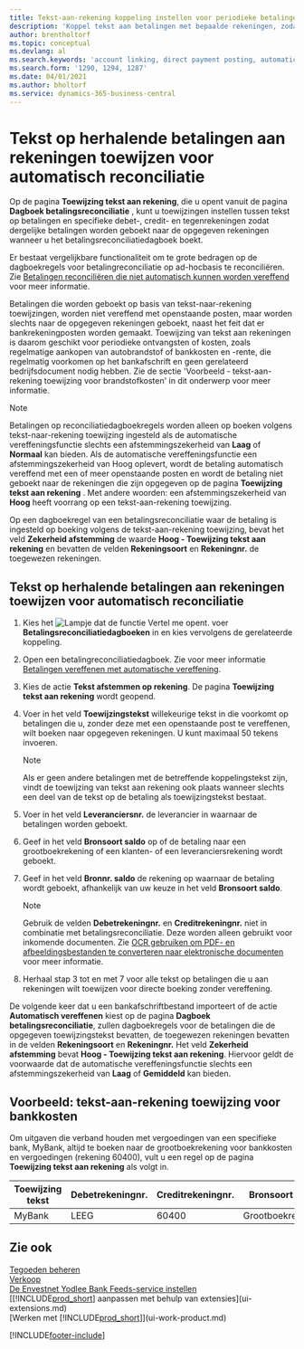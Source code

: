 ```yaml
---
title: Tekst-aan-rekening koppeling instellen voor periodieke betalingen
description: 'Koppel tekst aan betalingen met bepaalde rekeningen, zodat betalingen naar de rekeningen geboekt worden als u het betalingsreconciliatiedagboek boekt.'
author: brentholtorf
ms.topic: conceptual
ms.devlang: al
ms.search.keywords: 'account linking, direct payment posting, automatic payment processing, reconcile payment, recurring expense, recurring cash receipt'
ms.search.form: '1290, 1294, 1287'
ms.date: 04/01/2021
ms.author: bholtorf
ms.service: dynamics-365-business-central
---
```

# <a name="map-text-on-recurring-payments-to-accounts-for-automatic-reconciliation"></a>Tekst op herhalende betalingen aan rekeningen toewijzen voor automatisch reconciliatie

Op de pagina **Toewijzing tekst aan rekening**, die u opent vanuit de pagina **Dagboek betalingsreconciliatie** , kunt u toewijzingen instellen tussen tekst op betalingen en specifieke debet-, credit- en tegenrekeningen zodat dergelijke betalingen worden geboekt naar de opgegeven rekeningen wanneer u het betalingsreconciliatiedagboek boekt.

Er bestaat vergelijkbare functionaliteit om te grote bedragen op de dagboekregels voor betalingreconciliatie op ad-hocbasis te reconciliëren. Zie [Betalingen reconciliëren die niet automatisch kunnen worden vereffend](receivables-how-reconcile-payments-cannot-apply-auto.md) voor meer informatie.

Betalingen die worden geboekt op basis van tekst-naar-rekening toewijzingen, worden niet vereffend met openstaande posten, maar worden slechts naar de opgegeven rekeningen geboekt, naast het feit dat er bankrekeningposten worden gemaakt. Toewijzing van tekst aan rekeningen is daarom geschikt voor periodieke ontvangsten of kosten, zoals regelmatige aankopen van autobrandstof of bankkosten en -rente, die regelmatig voorkomen op het bankafschrift en geen gerelateerd bedrijfsdocument nodig hebben. Zie de sectie 'Voorbeeld - tekst-aan-rekening toewijzing voor brandstofkosten' in dit onderwerp voor meer informatie.

> [!NOTE]  
>   Betalingen op reconciliatiedagboekregels worden alleen op boeken volgens tekst-naar-rekening toewijzing ingesteld als de automatische vereffeningsfunctie slechts een afstemmingszekerheid van **Laag** of **Normaal** kan bieden. Als de automatische vereffeningsfunctie een afstemmingszekerheid van Hoog oplevert, wordt de betaling automatisch vereffend met een of meer openstaande posten en wordt de betaling niet geboekt naar de rekeningen die zijn opgegeven op de pagina **Toewijzing tekst aan rekening** . Met andere woorden: een afstemmingszekerheid van **Hoog** heeft voorrang op een tekst-aan-rekening toewijzing.

Op een dagboekregel van een betalingsreconciliatie waar de betaling is ingesteld op boeking volgens de tekst-aan-rekening toewijzing, bevat het veld **Zekerheid afstemming** de waarde **Hoog - Toewijzing tekst aan rekening** en bevatten de velden **Rekeningsoort** en **Rekeningnr.** de toegewezen rekeningen.

## <a name="to-map-text-on-recurring-payments-to-accounts-for-automatic-reconciliation"></a>Tekst op herhalende betalingen aan rekeningen toewijzen voor automatisch reconciliatie

1. Kies het ![Lampje dat de functie Vertel me opent.](media/ui-search/search_small.png "Vertel me wat u wilt doen") voer **Betalingsreconciliatiedagboeken** in en kies vervolgens de gerelateerde koppeling.
2. Open een betalingreconciliatiedagboek. Zie voor meer informatie [Betalingen vereffenen met automatische vereffening](receivables-how-reconcile-payments-auto-application.md).
3. Kies de actie **Tekst afstemmen op rekening**. De pagina **Toewijzing tekst aan rekening** wordt geopend.
4. Voer in het veld **Toewijzingstekst** willekeurige tekst in die voorkomt op betalingen die u, zonder deze met een openstaande post te vereffenen, wilt boeken naar opgegeven rekeningen. U kunt maximaal 50 tekens invoeren.

    > [!NOTE]  
    >   Als er geen andere betalingen met de betreffende koppelingstekst zijn, vindt de toewijzing van tekst aan rekening ook plaats wanneer slechts een deel van de tekst op de betaling als toewijzingstekst bestaat.
5. Voer in het veld **Leveranciersnr.** de leverancier in waarnaar de betalingen worden geboekt.
6. Geef in het veld **Bronsoort saldo** op of de betaling naar een grootboekrekening of een klanten- of een leveranciersrekening wordt geboekt.
7. Geef in het veld **Bronnr. saldo** de rekening op waarnaar de betaling wordt geboekt, afhankelijk van uw keuze in het veld **Bronsoort saldo**.

    > [!NOTE]
    > Gebruik de velden **Debetrekeningnr.** en **Creditrekeningnr.** niet in combinatie met betalingsreconciliatie. Deze worden alleen gebruikt voor inkomende documenten. Zie [OCR gebruiken om PDF- en afbeeldingsbestanden te converteren naar elektronische documenten](across-how-use-ocr-pdf-images-files.md) voor meer informatie.

8. Herhaal stap 3 tot en met 7 voor alle tekst op betalingen die u aan rekeningen wilt toewijzen voor directe boeking zonder vereffening.

De volgende keer dat u een bankafschriftbestand importeert of de actie **Automatisch vereffenen** kiest op de pagina **Dagboek betalingsreconciliatie**, zullen dagboekregels voor de betalingen die de opgegeven toewijzingstekst bevatten, de toegewezen rekeningen bevatten in de velden **Rekeningsoort** en **Rekeningnr.** Het veld **Zekerheid afstemming** bevat **Hoog - Toewijzing tekst aan rekening**. Hiervoor geldt de voorwaarde dat de automatische vereffeningsfunctie slechts een afstemmingszekerheid van **Laag** of **Gemiddeld** kan bieden.

## <a name="example-text-to-account-mapping-for-bank-fees"></a>Voorbeeld: tekst-aan-rekening toewijzing voor bankkosten

Om uitgaven die verband houden met vergoedingen van een specifieke bank, MyBank, altijd te boeken naar de grootboekrekening voor bankkosten en vergoedingen (rekening 60400), vult u een regel op de pagina **Toewijzing tekst aan rekening** als volgt in.

| Toewijzing tekst | Debetrekeningnr. | Creditrekeningnr. | Bronsoort saldo | Bronnr. saldo |
| --- | --- | --- | --- | --- |
| MyBank |LEEG |60400|Grootboekrekening |LEEG |

## <a name="see-also"></a>Zie ook

[Tegoeden beheren](receivables-manage-receivables.md)  
[Verkoop](sales-manage-sales.md)  
[De Envestnet Yodlee Bank Feeds-service instellen](bank-how-setup-bank-statement-service.md)  
[[!INCLUDE[prod_short](includes/prod_short.md)] aanpassen met behulp van extensies](ui-extensions.md)  
[Werken met [!INCLUDE[prod_short](includes/prod_short.md)]](ui-work-product.md)


[!INCLUDE[footer-include](includes/footer-banner.md)]
